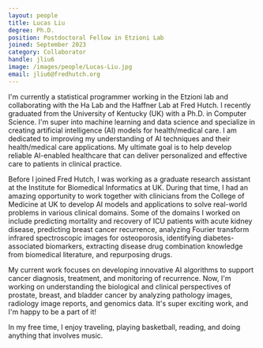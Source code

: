 ```yaml
---
layout: people
title: Lucas Liu
degree: Ph.D.
position: Postdoctoral Fellow in Etzioni Lab
joined: September 2023
category: Collaborator
handle: jliu6
image: /images/people/Lucas-Liu.jpg
email: jliu6@fredhutch.org
---
```


I'm currently a statistical programmer working in the Etzioni lab and collaborating with the Ha Lab and the Haffner Lab at Fred Hutch. I recently graduated from the University of Kentucky (UK) with a Ph.D. in Computer Science. I'm super into machine learning and data science and specialize in creating artificial intelligence (AI) models for health/medical care. I am dedicated to improving my understanding of AI techniques and their health/medical care applications. My ultimate goal is to help develop reliable AI-enabled healthcare that can deliver personalized and effective care to patients in clinical practice.

Before I joined Fred Hutch, I was working as a graduate research assistant at the Institute for Biomedical Informatics at UK. During that time, I had an amazing opportunity to work together with clinicians from the College of Medicine at UK to develop AI models and applications to solve real-world problems in various clinical domains. Some of the domains I worked on include predicting mortality and recovery of ICU patients with acute kidney disease, predicting breast cancer recurrence, analyzing Fourier transform infrared spectroscopic images for osteoporosis, identifying diabetes-associated biomarkers, extracting disease drug combination knowledge from biomedical literature, and repurposing drugs.

My current work focuses on developing innovative AI algorithms to support cancer diagnosis, treatment, and monitoring of recurrence. Now, I'm working on understanding the biological and clinical perspectives of prostate, breast, and bladder cancer by analyzing pathology images, radiology image reports, and genomics data. It's super exciting work, and I'm happy to be a part of it!

In my free time, I enjoy traveling, playing basketball, reading, and doing anything that involves music.